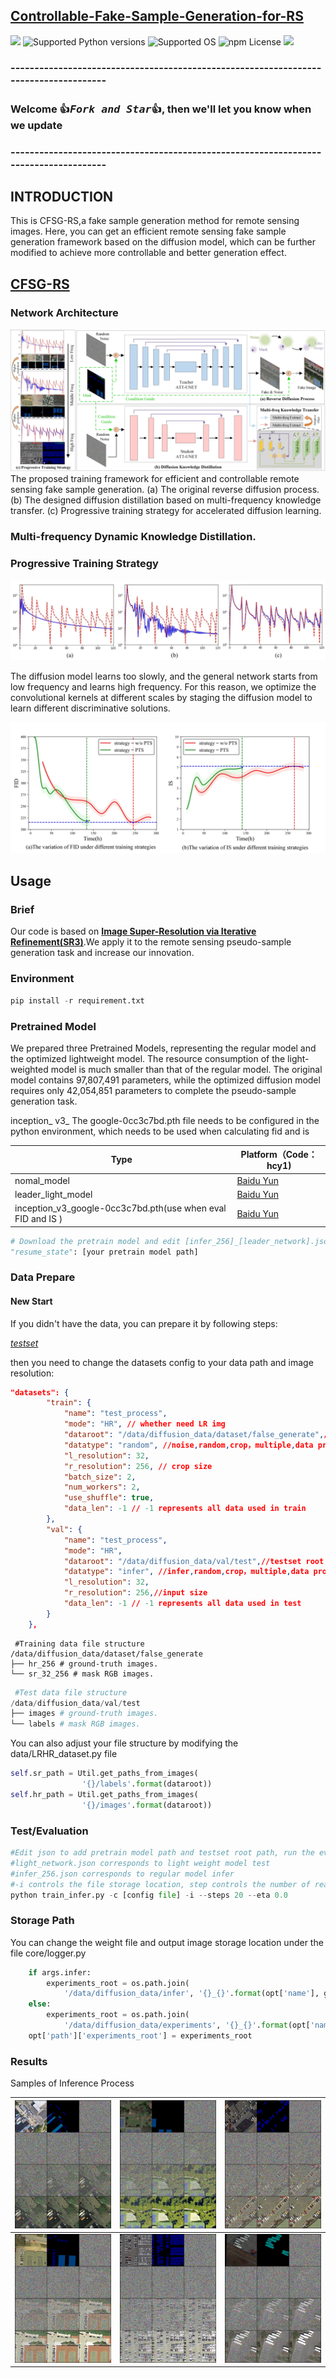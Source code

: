 ## [Controllable-Fake-Sample-Generation-for-RS](https://github.com/xiaoyuan1996/Controllable-Fake-Sample-Generation-for-RS)

<a href="https://github.com/xiaoyuan1996/Controllable-Fake-Sample-Generation-for-RS"><img src="https://travis-ci.org/Cadene/block.bootstrap.pytorch.svg?branch=master"/></a>
![Supported Python versions](https://img.shields.io/badge/python-3.7-blue.svg)
![Supported OS](https://img.shields.io/badge/Supported%20OS-Linux-yellow.svg)
![npm License](https://img.shields.io/npm/l/mithril.svg)
<a href="https://pypi.org/project/mitype/"><img src="https://img.shields.io/pypi/v/mitype.svg"></a>



### -------------------------------------------------------------------------------------

### Welcome :+1:_<big>`Fork and Star`</big>_:+1:, then we'll let you know when we update

### -------------------------------------------------------------------------------------

## INTRODUCTION

This is CFSG-RS,a fake sample generation method for remote sensing images.
Here, you can get an efficient remote sensing fake sample generation  framework based on the diffusion model, which can be further modified to achieve more controllable and better generation effect.


##

## [CFSG-RS](Controllable-Fake-Sample-Generation-for-RS/README.md)

### Network Architecture

![arch image](./figures/framework-RS.jpg)
The proposed training framework for efficient and controllable remote sensing fake sample generation.
  (a) The original reverse diffusion process.
  (b) The designed diffusion distillation based on multi-frequency knowledge transfer.
  (c) Progressive training strategy for accelerated diffusion learning.

### Multi-frequency Dynamic Knowledge Distillation.

### Progressive Training Strategy

![arch image](./figures/freq.png)

The diffusion model learns too slowly, and the general network starts from low frequency and learns high frequency. For this reason, we optimize the convolutional kernels at different scales by staging the diffusion model to learn different discriminative solutions.

![arch image](./figures/compare_strategy.jpg)

## Usage

### Brief

Our code is based on [**Image Super-Resolution via Iterative Refinement(SR3)**](https://github.com/Janspiry/Image-Super-Resolution-via-Iterative-Refinement ).We apply it to the remote sensing pseudo-sample generation task and increase our innovation.

### Environment

```python
pip install -r requirement.txt
```

### Pretrained Model

We prepared three Pretrained Models, representing the regular model and the optimized lightweight model. The resource consumption of the light-weighted model is much smaller than that of the regular model. The original model contains 97,807,491 parameters, while the optimized diffusion model requires only 42,054,851 parameters to complete the pseudo-sample generation task.

inception_ v3_ The google-0cc3c7bd.pth file needs to be configured in the python environment, which needs to be used when calculating fid and is

| Type                                                        | Platform（Code：hcy1)                                        |
| ----------------------------------------------------------- | ------------------------------------------------------------ |
| nomal_model                                                 | [Baidu Yun](https://pan.baidu.com/s/196aCOl0bluVj59swXMcF9w) |
| leader_light_model                                          | [Baidu Yun](https://pan.baidu.com/s/1Z9JvrpfQjBd1JnmS4CdgFg) |
| inception_v3_google-0cc3c7bd.pth(use when eval FID and IS ) | [Baidu Yun](https://pan.baidu.com/s/1WriiaR156IQGQpJdsCQyNw) |

```python
# Download the pretrain model and edit [infer_256]_[leader_network].json about "resume_state":
"resume_state": [your pretrain model path]
```

### Data Prepare

#### New Start

If you didn't have the data, you can prepare it by following steps:

[*testset*](https://pan.baidu.com/s/1GrOql8F2jw8bkq-fQ98f8w)

then you need to change the datasets config to your data path and image resolution: 

```json
"datasets": {
        "train": {
            "name": "test_process",
            "mode": "HR", // whether need LR img
            "dataroot": "/data/diffusion_data/dataset/false_generate",//train dastset root path
            "datatype": "random", //noise,random,crop，multiple,data processing method
            "l_resolution": 32,
            "r_resolution": 256, // crop size
            "batch_size": 2,
            "num_workers": 2,
            "use_shuffle": true,
            "data_len": -1 // -1 represents all data used in train
        },
        "val": {
            "name": "test_process",
            "mode": "HR",
            "dataroot": "/data/diffusion_data/val/test",//testset root path
            "datatype": "infer", //infer,random,crop，multiple,data processing method
            "l_resolution": 32,
            "r_resolution": 256,//input size
            "data_len": -1 // -1 represents all data used in test
        }
    },
```

```shell
 #Training data file structure
/data/diffusion_data/dataset/false_generate
├── hr_256 # ground-truth images.
└── sr_32_256 # mask RGB images.
```

```python
 #Test data file structure
/data/diffusion_data/val/test
├── images # ground-truth images.
└── labels # mask RGB images.
```

You can also adjust your file structure by modifying the data/LRHR_dataset.py file

```python
self.sr_path = Util.get_paths_from_images(
                '{}/labels'.format(dataroot))
self.hr_path = Util.get_paths_from_images(
                '{}/images'.format(dataroot))
```

### Test/Evaluation

```python
#Edit json to add pretrain model path and testset root path, run the evaluation 
#light_network.json corresponds to light weight model test
#infer_256.json corresponds to regular model infer
#-i controls the file storage location, step controls the number of reasoning iterations, and eta represents the noise orthogonalization ratio
python train_infer.py -c [config file] -i --steps 20 --eta 0.0
```

### Storage Path

You can change the weight file and output image storage location under the file core/logger.py

```python
    if args.infer:
        experiments_root = os.path.join(
            '/data/diffusion_data/infer', '{}_{}'.format(opt['name'], get_timestamp()))
    else:
        experiments_root = os.path.join(
            '/data/diffusion_data/experiments', '{}_{}'.format(opt['name'], get_timestamp()))
    opt['path']['experiments_root'] = experiments_root
```

### Results

Samples of Inference Process

| <img src="./misc/0_32_sr_process.png" alt="show" style="zoom:90%;" /> | <img src="./misc/0_64_sr_process.png" alt="show" style="zoom:90%;" /> | <img src="./misc/0_111_sr_process.png" alt="show" style="zoom:90%;" /> |
| ------------------------------------------------------------ | ------------------------------------------------------------ | ------------------------------------------------------------ |
| <img src="./misc/0_142_sr_process.png" alt="show" style="zoom:90%;" /> | <img src="./misc/0_425_sr_process.png" alt="show" style="zoom:90%;" /> | <img src="./misc/0_435_sr_process.png" alt="show" style="zoom:90%;" /> |

